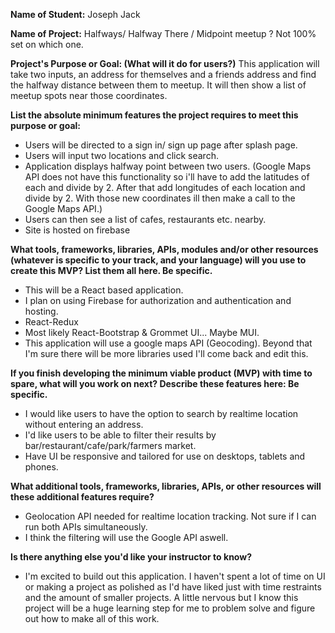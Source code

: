  **Name of Student:** Joseph Jack

**Name of Project:** Halfways/ Halfway There / Midpoint meetup ? Not 100% set on which one.

**Project's Purpose or Goal: (What will it do for users?)** This application will take two inputs, an address for themselves and a friends address and find the halfway distance between them to meetup. It will then show a list of meetup spots near those coordinates.

**List the absolute minimum features the project requires to meet this purpose or goal:** 
- Users will be directed to a sign in/ sign up page after splash page.
- Users will input two locations and click search.
- Application displays halfway point between two users. (Google Maps API does not have this functionality so i'll have to add the latitudes of each and divide by 2. After that add longitudes of each location and divide by 2. With those new coordinates ill then make a call to the Google Maps API.)
- Users can then see a list of cafes, restaurants etc. nearby.
- Site is hosted on firebase

**What tools, frameworks, libraries, APIs, modules and/or other resources (whatever is specific to your track, and your language) will you use to create this MVP? List them all here. Be specific.** 
- This will be a React based application. 
- I plan on using Firebase for authorization and authentication and hosting.
- React-Redux 
- Most likely React-Bootstrap & Grommet UI... Maybe MUI. 
- This application will use a google maps API (Geocoding). Beyond that I'm sure there will be more libraries used I'll come back and edit this. 

**If you finish developing the minimum viable product (MVP) with time to spare, what will you work on next? Describe these features here: Be specific.**
- I would like users to have the option to search by realtime location without entering an address. 
- I'd like users to be able to filter their results by bar/restaurant/cafe/park/farmers market.
- Have UI be responsive and tailored for use on desktops, tablets and phones.

**What additional tools, frameworks, libraries, APIs, or other resources will these additional features require?**

- Geolocation API needed for realtime location tracking. Not sure if I can run both APIs simultaneously.
- I think the filtering will use the Google API aswell.

**Is there anything else you'd like your instructor to know?**

- I'm excited to build out this application. I haven't spent a lot of time on UI or making a project as polished as I'd have liked just with time restraints and the amount of smaller projects. A little nervous but I know this project will be a huge learning step for me to problem solve and figure out how to make all of this work.
